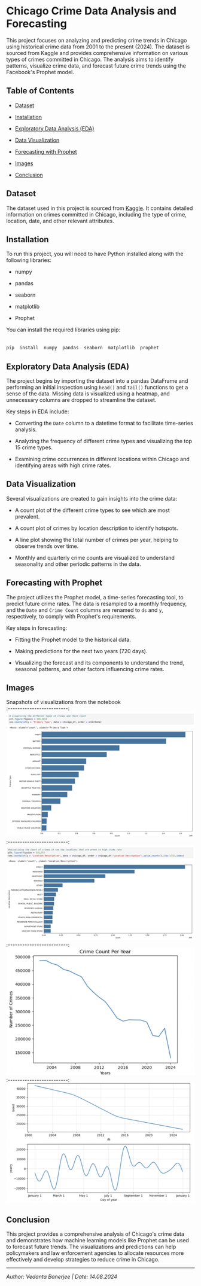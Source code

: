 # Chicago Crime Data Analysis and Forecasting
This project focuses on analyzing and predicting crime trends in Chicago using historical crime data from 2001 to the present (2024). The dataset is sourced from Kaggle and provides comprehensive information on various types of crimes committed in Chicago. The analysis aims to identify patterns, visualize crime data, and forecast future crime trends using the Facebook's Prophet model.

  

## Table of Contents

- [Dataset](#dataset)

- [Installation](#installation)

- [Exploratory Data Analysis (EDA)](#exploratory-data-analysis-eda)

- [Data Visualization](#data-visualization)

- [Forecasting with Prophet](#forecasting-with-prophet)

- [Images](#images)

- [Conclusion](#conclusion)

  

## Dataset

The dataset used in this project is sourced from [Kaggle](https://www.kaggle.com/datasets/adelanseur/crimes-2001-to-present-chicago). It contains detailed information on crimes committed in Chicago, including the type of crime, location, date, and other relevant attributes.

  

## Installation

To run this project, you will need to have Python installed along with the following libraries:

  

- numpy

- pandas

- seaborn

- matplotlib

- Prophet

  

You can install the required libraries using pip:

  

```bash

pip  install  numpy  pandas  seaborn  matplotlib  prophet

```

  

## Exploratory Data Analysis (EDA)

The project begins by importing the dataset into a pandas DataFrame and performing an initial inspection using `head()` and `tail()` functions to get a sense of the data. Missing data is visualized using a heatmap, and unnecessary columns are dropped to streamline the dataset.

  

Key steps in EDA include:

- Converting the `Date` column to a datetime format to facilitate time-series analysis.

- Analyzing the frequency of different crime types and visualizing the top 15 crime types.

- Examining crime occurrences in different locations within Chicago and identifying areas with high crime rates.

  

## Data Visualization

Several visualizations are created to gain insights into the crime data:

- A count plot of the different crime types to see which are most prevalent.

- A count plot of crimes by location description to identify hotspots.

- A line plot showing the total number of crimes per year, helping to observe trends over time.

- Monthly and quarterly crime counts are visualized to understand seasonality and other periodic patterns in the data.

  

## Forecasting with Prophet

The project utilizes the Prophet model, a time-series forecasting tool, to predict future crime rates. The data is resampled to a monthly frequency, and the `Date` and `Crime Count` columns are renamed to `ds` and `y`, respectively, to comply with Prophet's requirements.

  

Key steps in forecasting:

- Fitting the Prophet model to the historical data.

- Making predictions for the next two years (720 days).

- Visualizing the forecast and its components to understand the trend, seasonal patterns, and other factors influencing crime rates.


## Images

Snapshots of visualizations from the notebook                
:-------------------------:
![visualization the different types of crimes and their count](/Images/01.png)     
:-------------------------:
![visualization the count of crimes in the top locations that are prone to high crime rate](/Images/02.png)  
:-------------------------:
![crime count per year](/Images/03.png)  
:-------------------------:
![predicted trend](/Images/04.png)  

## Conclusion

This project provides a comprehensive analysis of Chicago's crime data and demonstrates how machine learning models like Prophet can be used to forecast future trends. The visualizations and predictions can help policymakers and law enforcement agencies to allocate resources more effectively and develop strategies to reduce crime in Chicago.

  

---

  

*Author: Vedanta Banerjee | Date: 14.08.2024*